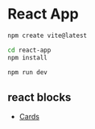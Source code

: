 # React App


```bash
npm create vite@latest
```

```bash
cd react-app
npm install
```

```bash
npm run dev
```



## react blocks

+ [Cards](./learn-react-app/react-app/src/blocks/cards.jsx)

